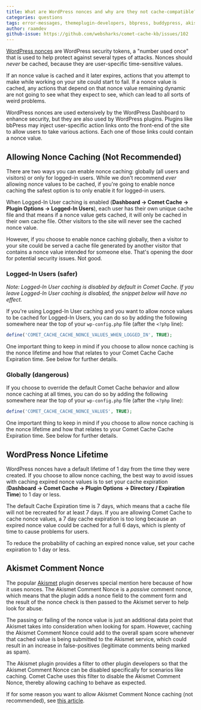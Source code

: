 ```yaml
---
title: What are WordPress nonces and why are they not cache-compatible?
categories: questions
tags: error-messages, themeplugin-developers, bbpress, buddypress, akismet
author: raamdev
github-issue: https://github.com/websharks/comet-cache-kb/issues/102
---
```


[WordPress nonces](https://codex.wordpress.org/WordPress_Nonces) are WordPress security tokens, a "number used once" that is used to help protect against several types of attacks. Nonces should _never_ be cached, because they are user-specific time-sensitive values.

If an nonce value is cached and it later expires, actions that you attempt to make while working on your site could start to fail. If a nonce value is cached, any actions that depend on that nonce value remaining dynamic are not going to see what they expect to see, which can lead to all sorts of weird problems.

WordPress nonces are used extensively by the WordPress Dashboard to enhance security, but they are also used by WordPress plugins. Plugins like bbPress may inject user-specific action links onto the front-end of the site to allow users to take various actions. Each one of those links could contain a nonce value.

## Allowing Nonce Caching (Not Recommended)

There are two ways you can enable nonce caching: globally (all users and visitors) or only for logged-in users. While we don't recommend _ever_ allowing nonce values to be cached, if you're going to enable nonce caching the safest option is to only enable it for logged-in users.

When Logged-In User caching is enabled (**Dashboard → Comet Cache → Plugin Options → Logged-In Users**), each user has their own unique cache file and that means if a nonce value gets cached, it will only be cached in their own cache file. Other visitors to the site will never see the cached nonce value.

However, if you choose to enable nonce caching globally, then a visitor to your site could be served a cache file generated by another visitor that contains a nonce value intended for someone else. That's opening the door for potential security issues. Not good.

### Logged-In Users (safer)

_Note: Logged-In User caching is disabled by default in Comet Cache. If you leave Logged-In User caching is disabled, the snippet below will have no effect._

If you're using Logged-In User caching and you want to allow nonce values to be cached for Logged-In Users, you can do so by adding the following somewhere near the top of your `wp-config.php` file (after the `<?php` line):

```php
define('COMET_CACHE_CACHE_NONCE_VALUES_WHEN_LOGGED_IN', TRUE);
```

One important thing to keep in mind if you choose to allow nonce caching is the nonce lifetime and how that relates to your Comet Cache Cache Expiration time. See below for further details.

### Globally (dangerous)

If you choose to override the default Comet Cache behavior and allow nonce caching at all times, you can do so by adding the following somewhere near the top of your `wp-config.php` file (after the `<?php` line):

```php
define('COMET_CACHE_CACHE_NONCE_VALUES', TRUE);
```

One important thing to keep in mind if you choose to allow nonce caching is the nonce lifetime and how that relates to your Comet Cache Cache Expiration time. See below for further details.

## WordPress Nonce Lifetime

WordPress nonces have a default lifetime of 1 day from the time they were created. If you choose to allow nonce caching, the best way to avoid issues with caching expired nonce values is to set your cache expiration (**Dashboard → Comet Cache → Plugin Options → Directory / Expiration Time**) to 1 day or less.

The default Cache Expiration time is 7 days, which means that a cache file will not be recreated for at least 7 days. If you are allowing Comet Cache to cache nonce values, a 7 day cache expiration is too long because an expired nonce value could be cached for a full 6 days, which is plenty of time to cause problems for users.

To reduce the probability of caching an expired nonce value, set your cache expiration to 1 day or less.

## Akismet Comment Nonce

The popular [Akismet](https://wordpress.org/plugins/akismet/) plugin deserves special mention here because of how it uses nonces. The Akismet Comment Nonce is a _passive_ comment nonce, which means that the plugin adds a nonce field to the comment form and the result of the nonce check is then passed to the Akismet server to help look for abuse.

The passing or failing of the nonce value is just an additional data point that Akismet takes into consideration when looking for spam. However, caching the Akismet Comment Nonce could add to the overall spam score whenever that cached value is being submitted to the Akismet service, which could result in an increase in false-positives (legitimate comments being marked as spam).

The Akismet plugin provides a filter to other plugin developers so that the Akismet Comment Nonce can be disabled specifically for scenarios like caching. Comet Cache uses this filter to disable the Akismet Comment Nonce, thereby allowing caching to behave as expected.

If for some reason you want to allow Akismet Comment Nonce caching (not recommended), see [this article](http://cometcache.com/kb-article/how-do-i-prevent-comet-cache-from-disabling-the-akismet-comment-nonce/).
